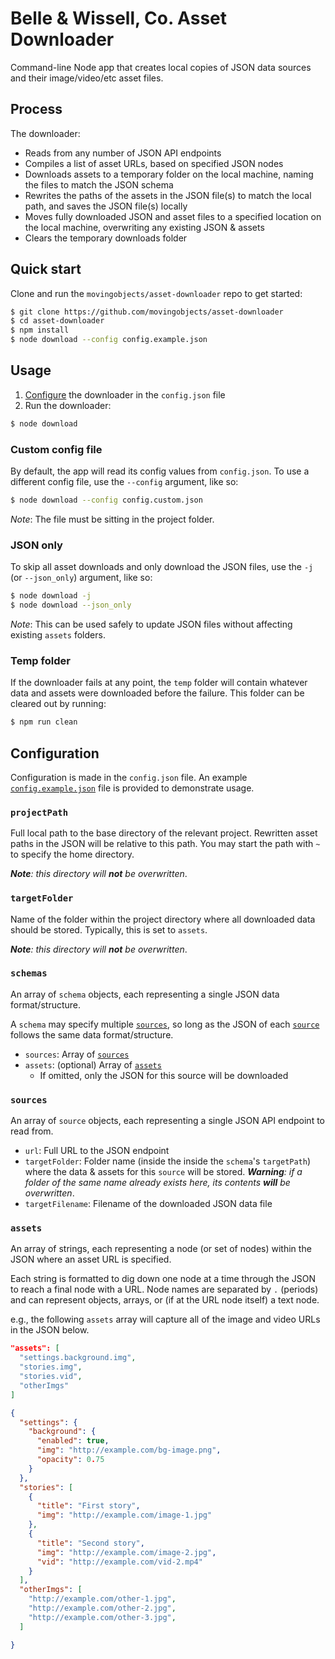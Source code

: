 # Belle &amp; Wissell, Co. Asset Downloader

Command-line Node app that creates local copies of JSON data sources and their image/video/etc asset files.

## Process

The downloader:

- Reads from any number of JSON API endpoints
- Compiles a list of asset URLs, based on specified JSON nodes
- Downloads assets to a temporary folder on the local machine, naming the files to match the JSON schema
- Rewrites the paths of the assets in the JSON file(s) to match the local path, and saves the JSON file(s) locally
- Moves fully downloaded JSON and asset files to a specified location on the local machine, overwriting any existing JSON & assets
- Clears the temporary downloads folder


## Quick start

Clone and run the `movingobjects/asset-downloader` repo to get started:

```bash
$ git clone https://github.com/movingobjects/asset-downloader
$ cd asset-downloader
$ npm install
$ node download --config config.example.json
```

## Usage

1. [Configure](#configuration) the downloader in the `config.json` file
1. Run the downloader:
```bash
$ node download
```


### Custom config file
By default, the app will read its config values from `config.json`. To use a different config file, use the `--config` argument, like so:

```bash
$ node download --config config.custom.json
```

_Note_: The file must be sitting in the project folder.

### JSON only
To skip all asset downloads and only download the JSON files, use the `-j` (or `--json_only`) argument, like so:

```bash
$ node download -j
$ node download --json_only
```

_Note_: This can be used safely to update JSON files without affecting existing `assets` folders.

### Temp folder
If the downloader fails at any point, the `temp` folder will contain whatever data and assets were downloaded before the failure. This folder can be cleared out by running:

```bash
$ npm run clean
```

## Configuration

Configuration is made in the `config.json` file. An example [`config.example.json`](config.example.json) file is provided to demonstrate usage.

### `projectPath`
Full local path to the base directory of the relevant project. Rewritten asset paths in the JSON will be relative to this path. You may start the path with `~` to specify the home directory.

_**Note**: this directory will **not** be overwritten_.

### `targetFolder`
Name of the folder within the project directory where all downloaded data should be stored. Typically, this is set to `assets`.

_**Note**: this directory will **not** be overwritten_.

### `schemas`
An array of `schema` objects, each representing a single JSON data format/structure.

A `schema` may specify multiple [`sources`](#sources), so long as the JSON of each [`source`](#sources) follows the same data format/structure.

- `sources`: Array of [`sources`](#sources)
- `assets`: (optional) Array of [`assets`](#assets)
    - If omitted, only the JSON for this source will be downloaded

### `sources`
An array of `source` objects, each representing a single JSON API endpoint to read from.

- `url`: Full URL to the JSON endpoint
- `targetFolder`: Folder name (inside the inside the `schema`'s `targetPath`) where the data & assets for this `source` will be stored. _**Warning**: if a folder of the same name already exists here, its contents **will** be overwritten_.
- `targetFilename`: Filename of the downloaded JSON data file

### `assets`
An array of strings, each representing a node (or set of nodes) within the JSON where an asset URL is specified.

Each string is formatted to dig down one node at a time through the JSON to reach a final node with a URL. Node names are separated by `.` (periods) and can represent objects, arrays, or (if at the URL node itself) a text node.

e.g., the following `assets` array will capture all of the image and video URLs in the JSON below.

```json
"assets": [
  "settings.background.img",
  "stories.img",
  "stories.vid",
  "otherImgs"
]
```

```json
{
  "settings": {
    "background": {
      "enabled": true,
      "img": "http://example.com/bg-image.png",
      "opacity": 0.75
    }
  },
  "stories": [
    {
      "title": "First story",
      "img": "http://example.com/image-1.jpg"
    },
    {
      "title": "Second story",
      "img": "http://example.com/image-2.jpg",
      "vid": "http://example.com/vid-2.mp4"
    }
  ],
  "otherImgs": [
    "http://example.com/other-1.jpg",
    "http://example.com/other-2.jpg",
    "http://example.com/other-3.jpg",
  ]

}
```
